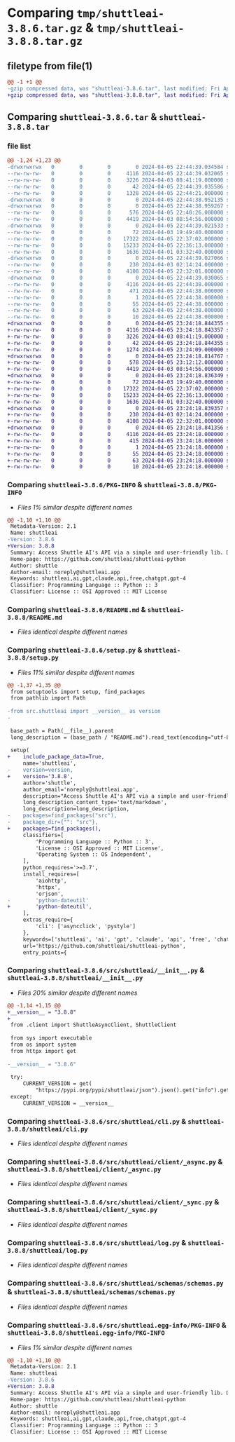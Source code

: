 # Comparing `tmp/shuttleai-3.8.6.tar.gz` & `tmp/shuttleai-3.8.8.tar.gz`

## filetype from file(1)

```diff
@@ -1 +1 @@
-gzip compressed data, was "shuttleai-3.8.6.tar", last modified: Fri Apr  5 22:44:39 2024, max compression
+gzip compressed data, was "shuttleai-3.8.8.tar", last modified: Fri Apr  5 23:24:18 2024, max compression
```

## Comparing `shuttleai-3.8.6.tar` & `shuttleai-3.8.8.tar`

### file list

```diff
@@ -1,24 +1,23 @@
-drwxrwxrwx   0        0        0        0 2024-04-05 22:44:39.034584 shuttleai-3.8.6/
--rw-rw-rw-   0        0        0     4116 2024-04-05 22:44:39.032065 shuttleai-3.8.6/PKG-INFO
--rw-rw-rw-   0        0        0     3226 2024-04-03 08:41:19.000000 shuttleai-3.8.6/README.md
--rw-rw-rw-   0        0        0       42 2024-04-05 22:44:39.035586 shuttleai-3.8.6/setup.cfg
--rw-rw-rw-   0        0        0     1328 2024-04-05 22:44:21.000000 shuttleai-3.8.6/setup.py
-drwxrwxrwx   0        0        0        0 2024-04-05 22:44:38.952135 shuttleai-3.8.6/src/
-drwxrwxrwx   0        0        0        0 2024-04-05 22:44:38.959267 shuttleai-3.8.6/src/shuttleai/
--rw-rw-rw-   0        0        0      576 2024-04-05 22:40:26.000000 shuttleai-3.8.6/src/shuttleai/__init__.py
--rw-rw-rw-   0        0        0     4419 2024-04-03 08:54:56.000000 shuttleai-3.8.6/src/shuttleai/cli.py
-drwxrwxrwx   0        0        0        0 2024-04-05 22:44:39.021533 shuttleai-3.8.6/src/shuttleai/client/
--rw-rw-rw-   0        0        0       72 2024-04-03 19:49:40.000000 shuttleai-3.8.6/src/shuttleai/client/__init__.py
--rw-rw-rw-   0        0        0    17322 2024-04-05 22:37:02.000000 shuttleai-3.8.6/src/shuttleai/client/_async.py
--rw-rw-rw-   0        0        0    15233 2024-04-05 22:36:13.000000 shuttleai-3.8.6/src/shuttleai/client/_sync.py
--rw-rw-rw-   0        0        0     1636 2024-04-01 03:32:40.000000 shuttleai-3.8.6/src/shuttleai/log.py
-drwxrwxrwx   0        0        0        0 2024-04-05 22:44:39.027066 shuttleai-3.8.6/src/shuttleai/schemas/
--rw-rw-rw-   0        0        0      230 2024-04-03 02:14:24.000000 shuttleai-3.8.6/src/shuttleai/schemas/__init__.py
--rw-rw-rw-   0        0        0     4108 2024-04-05 22:32:01.000000 shuttleai-3.8.6/src/shuttleai/schemas/schemas.py
-drwxrwxrwx   0        0        0        0 2024-04-05 22:44:39.030065 shuttleai-3.8.6/src/shuttleai.egg-info/
--rw-rw-rw-   0        0        0     4116 2024-04-05 22:44:38.000000 shuttleai-3.8.6/src/shuttleai.egg-info/PKG-INFO
--rw-rw-rw-   0        0        0      471 2024-04-05 22:44:38.000000 shuttleai-3.8.6/src/shuttleai.egg-info/SOURCES.txt
--rw-rw-rw-   0        0        0        1 2024-04-05 22:44:38.000000 shuttleai-3.8.6/src/shuttleai.egg-info/dependency_links.txt
--rw-rw-rw-   0        0        0       55 2024-04-05 22:44:38.000000 shuttleai-3.8.6/src/shuttleai.egg-info/entry_points.txt
--rw-rw-rw-   0        0        0       63 2024-04-05 22:44:38.000000 shuttleai-3.8.6/src/shuttleai.egg-info/requires.txt
--rw-rw-rw-   0        0        0       10 2024-04-05 22:44:38.000000 shuttleai-3.8.6/src/shuttleai.egg-info/top_level.txt
+drwxrwxrwx   0        0        0        0 2024-04-05 23:24:18.844355 shuttleai-3.8.8/
+-rw-rw-rw-   0        0        0     4116 2024-04-05 23:24:18.843357 shuttleai-3.8.8/PKG-INFO
+-rw-rw-rw-   0        0        0     3226 2024-04-03 08:41:19.000000 shuttleai-3.8.8/README.md
+-rw-rw-rw-   0        0        0       42 2024-04-05 23:24:18.844355 shuttleai-3.8.8/setup.cfg
+-rw-rw-rw-   0        0        0     1274 2024-04-05 23:24:09.000000 shuttleai-3.8.8/setup.py
+drwxrwxrwx   0        0        0        0 2024-04-05 23:24:18.814767 shuttleai-3.8.8/shuttleai/
+-rw-rw-rw-   0        0        0      578 2024-04-05 23:12:12.000000 shuttleai-3.8.8/shuttleai/__init__.py
+-rw-rw-rw-   0        0        0     4419 2024-04-03 08:54:56.000000 shuttleai-3.8.8/shuttleai/cli.py
+drwxrwxrwx   0        0        0        0 2024-04-05 23:24:18.836349 shuttleai-3.8.8/shuttleai/client/
+-rw-rw-rw-   0        0        0       72 2024-04-03 19:49:40.000000 shuttleai-3.8.8/shuttleai/client/__init__.py
+-rw-rw-rw-   0        0        0    17322 2024-04-05 22:37:02.000000 shuttleai-3.8.8/shuttleai/client/_async.py
+-rw-rw-rw-   0        0        0    15233 2024-04-05 22:36:13.000000 shuttleai-3.8.8/shuttleai/client/_sync.py
+-rw-rw-rw-   0        0        0     1636 2024-04-01 03:32:40.000000 shuttleai-3.8.8/shuttleai/log.py
+drwxrwxrwx   0        0        0        0 2024-04-05 23:24:18.839357 shuttleai-3.8.8/shuttleai/schemas/
+-rw-rw-rw-   0        0        0      230 2024-04-03 02:14:24.000000 shuttleai-3.8.8/shuttleai/schemas/__init__.py
+-rw-rw-rw-   0        0        0     4108 2024-04-05 22:32:01.000000 shuttleai-3.8.8/shuttleai/schemas/schemas.py
+drwxrwxrwx   0        0        0        0 2024-04-05 23:24:18.841356 shuttleai-3.8.8/shuttleai.egg-info/
+-rw-rw-rw-   0        0        0     4116 2024-04-05 23:24:18.000000 shuttleai-3.8.8/shuttleai.egg-info/PKG-INFO
+-rw-rw-rw-   0        0        0      415 2024-04-05 23:24:18.000000 shuttleai-3.8.8/shuttleai.egg-info/SOURCES.txt
+-rw-rw-rw-   0        0        0        1 2024-04-05 23:24:18.000000 shuttleai-3.8.8/shuttleai.egg-info/dependency_links.txt
+-rw-rw-rw-   0        0        0       55 2024-04-05 23:24:18.000000 shuttleai-3.8.8/shuttleai.egg-info/entry_points.txt
+-rw-rw-rw-   0        0        0       63 2024-04-05 23:24:18.000000 shuttleai-3.8.8/shuttleai.egg-info/requires.txt
+-rw-rw-rw-   0        0        0       10 2024-04-05 23:24:18.000000 shuttleai-3.8.8/shuttleai.egg-info/top_level.txt
```

### Comparing `shuttleai-3.8.6/PKG-INFO` & `shuttleai-3.8.8/PKG-INFO`

 * *Files 1% similar despite different names*

```diff
@@ -1,10 +1,10 @@
 Metadata-Version: 2.1
 Name: shuttleai
-Version: 3.8.6
+Version: 3.8.8
 Summary: Access Shuttle AI's API via a simple and user-friendly lib. Dashboard: https://shuttleai.app Discord: https://discord.gg/shuttleai
 Home-page: https://github.com/shuttleai/shuttleai-python
 Author: shuttle
 Author-email: noreply@shuttleai.app
 Keywords: shuttleai,ai,gpt,claude,api,free,chatgpt,gpt-4
 Classifier: Programming Language :: Python :: 3
 Classifier: License :: OSI Approved :: MIT License
```

### Comparing `shuttleai-3.8.6/README.md` & `shuttleai-3.8.8/README.md`

 * *Files identical despite different names*

### Comparing `shuttleai-3.8.6/setup.py` & `shuttleai-3.8.8/setup.py`

 * *Files 11% similar despite different names*

```diff
@@ -1,37 +1,35 @@
 from setuptools import setup, find_packages
 from pathlib import Path
 
-from src.shuttleai import __version__ as version
-
 
 base_path = Path(__file__).parent
 long_description = (base_path / "README.md").read_text(encoding="utf-8")
 
 setup(
+    include_package_data=True,
     name='shuttleai', 
-    version=version,
+    version='3.8.8',
     author='shuttle',
     author_email='noreply@shuttleai.app',
     description="Access Shuttle AI's API via a simple and user-friendly lib. Dashboard: https://shuttleai.app Discord: https://discord.gg/shuttleai",
     long_description_content_type='text/markdown',
     long_description=long_description,
-    packages=find_packages("src"),
-    package_dir={"": "src"},
+    packages=find_packages(),
     classifiers=[
         'Programming Language :: Python :: 3',
         'License :: OSI Approved :: MIT License',
         'Operating System :: OS Independent',
     ],
     python_requires='>=3.7',
     install_requires=[
         'aiohttp',
         'httpx',
         'orjson',
-        'python-dateutil'
+        'python-dateutil',
     ],
     extras_require={
         'cli': ['asyncclick', 'pystyle']
     },
     keywords=['shuttleai', 'ai', 'gpt', 'claude', 'api', 'free', 'chatgpt', 'gpt-4'],
     url='https://github.com/shuttleai/shuttleai-python',
     entry_points={
```

### Comparing `shuttleai-3.8.6/src/shuttleai/__init__.py` & `shuttleai-3.8.8/shuttleai/__init__.py`

 * *Files 20% similar despite different names*

```diff
@@ -1,14 +1,15 @@
+__version__ = "3.8.8"
+
 from .client import ShuttleAsyncClient, ShuttleClient
 
 from sys import executable
 from os import system
 from httpx import get
 
-__version__ = "3.8.6"
 
 try:
     CURRENT_VERSION = get(
         "https://pypi.org/pypi/shuttleai/json").json().get("info").get("version")
 except:
     CURRENT_VERSION = __version__
```

### Comparing `shuttleai-3.8.6/src/shuttleai/cli.py` & `shuttleai-3.8.8/shuttleai/cli.py`

 * *Files identical despite different names*

### Comparing `shuttleai-3.8.6/src/shuttleai/client/_async.py` & `shuttleai-3.8.8/shuttleai/client/_async.py`

 * *Files identical despite different names*

### Comparing `shuttleai-3.8.6/src/shuttleai/client/_sync.py` & `shuttleai-3.8.8/shuttleai/client/_sync.py`

 * *Files identical despite different names*

### Comparing `shuttleai-3.8.6/src/shuttleai/log.py` & `shuttleai-3.8.8/shuttleai/log.py`

 * *Files identical despite different names*

### Comparing `shuttleai-3.8.6/src/shuttleai/schemas/schemas.py` & `shuttleai-3.8.8/shuttleai/schemas/schemas.py`

 * *Files identical despite different names*

### Comparing `shuttleai-3.8.6/src/shuttleai.egg-info/PKG-INFO` & `shuttleai-3.8.8/shuttleai.egg-info/PKG-INFO`

 * *Files 1% similar despite different names*

```diff
@@ -1,10 +1,10 @@
 Metadata-Version: 2.1
 Name: shuttleai
-Version: 3.8.6
+Version: 3.8.8
 Summary: Access Shuttle AI's API via a simple and user-friendly lib. Dashboard: https://shuttleai.app Discord: https://discord.gg/shuttleai
 Home-page: https://github.com/shuttleai/shuttleai-python
 Author: shuttle
 Author-email: noreply@shuttleai.app
 Keywords: shuttleai,ai,gpt,claude,api,free,chatgpt,gpt-4
 Classifier: Programming Language :: Python :: 3
 Classifier: License :: OSI Approved :: MIT License
```

